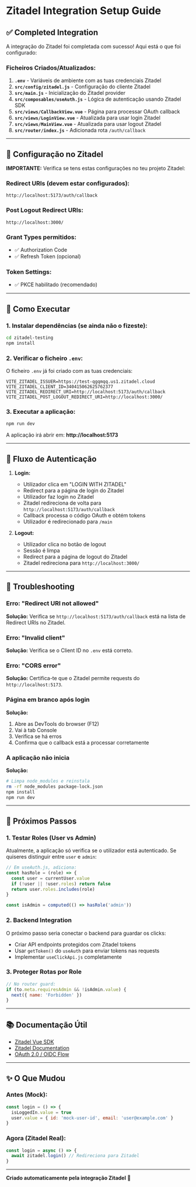 # Zitadel Integration Setup Guide

## ✅ Completed Integration

A integração do Zitadel foi completada com sucesso! Aqui está o que foi configurado:

### Ficheiros Criados/Atualizados:

1. **`.env`** - Variáveis de ambiente com as tuas credenciais Zitadel
2. **`src/config/zitadel.js`** - Configuração do cliente Zitadel
3. **`src/main.js`** - Inicialização do Zitadel provider
4. **`src/composables/useAuth.js`** - Lógica de autenticação usando Zitadel SDK
5. **`src/views/CallbackView.vue`** - Página para processar OAuth callback
6. **`src/views/LoginView.vue`** - Atualizada para usar login Zitadel
7. **`src/views/MainView.vue`** - Atualizada para usar logout Zitadel
8. **`src/router/index.js`** - Adicionada rota `/auth/callback`

---

## 🔧 Configuração no Zitadel

**IMPORTANTE:** Verifica se tens estas configurações no teu projeto Zitadel:

### Redirect URIs (devem estar configurados):
```
http://localhost:5173/auth/callback
```

### Post Logout Redirect URIs:
```
http://localhost:3000/
```

### Grant Types permitidos:
- ✅ Authorization Code
- ✅ Refresh Token (opcional)

### Token Settings:
- ✅ PKCE habilitado (recomendado)

---

## 🚀 Como Executar

### 1. Instalar dependências (se ainda não o fizeste):
```bash
cd zitadel-testing
npm install
```

### 2. Verificar o ficheiro `.env`:
O ficheiro `.env` já foi criado com as tuas credenciais:
```env
VITE_ZITADEL_ISSUER=https://test-qgqmqq.us1.zitadel.cloud
VITE_ZITADEL_CLIENT_ID=340415062625762377
VITE_ZITADEL_REDIRECT_URI=http://localhost:5173/auth/callback
VITE_ZITADEL_POST_LOGOUT_REDIRECT_URI=http://localhost:3000/
```

### 3. Executar a aplicação:
```bash
npm run dev
```

A aplicação irá abrir em: **http://localhost:5173**

---

## 🔐 Fluxo de Autenticação

1. **Login:**
   - Utilizador clica em "LOGIN WITH ZITADEL"
   - Redirect para a página de login do Zitadel
   - Utilizador faz login no Zitadel
   - Zitadel redireciona de volta para `http://localhost:5173/auth/callback`
   - Callback processa o código OAuth e obtém tokens
   - Utilizador é redirecionado para `/main`

2. **Logout:**
   - Utilizador clica no botão de logout
   - Sessão é limpa
   - Redirect para a página de logout do Zitadel
   - Zitadel redireciona para `http://localhost:3000/`

---

## 🐛 Troubleshooting

### Erro: "Redirect URI not allowed"
**Solução:** Verifica se `http://localhost:5173/auth/callback` está na lista de Redirect URIs no Zitadel.

### Erro: "Invalid client"
**Solução:** Verifica se o Client ID no `.env` está correto.

### Erro: "CORS error"
**Solução:** Certifica-te que o Zitadel permite requests do `http://localhost:5173`.

### Página em branco após login
**Solução:**
1. Abre as DevTools do browser (F12)
2. Vai à tab Console
3. Verifica se há erros
4. Confirma que o callback está a processar corretamente

### A aplicação não inicia
**Solução:**
```bash
# Limpa node_modules e reinstala
rm -rf node_modules package-lock.json
npm install
npm run dev
```

---

## 📝 Próximos Passos

### 1. Testar Roles (User vs Admin)
Atualmente, a aplicação só verifica se o utilizador está autenticado. Se quiseres distinguir entre `user` e `admin`:

```javascript
// Em useAuth.js, adiciona:
const hasRole = (role) => {
  const user = currentUser.value
  if (!user || !user.roles) return false
  return user.roles.includes(role)
}

const isAdmin = computed(() => hasRole('admin'))
```

### 2. Backend Integration
O próximo passo seria conectar o backend para guardar os clicks:

- Criar API endpoints protegidos com Zitadel tokens
- Usar `getToken()` do `useAuth` para enviar tokens nas requests
- Implementar `useClickApi.js` completamente

### 3. Proteger Rotas por Role
```javascript
// No router guard:
if (to.meta.requiresAdmin && !isAdmin.value) {
  next({ name: 'Forbidden' })
}
```

---

## 📚 Documentação Útil

- [Zitadel Vue SDK](https://www.npmjs.com/package/@zitadel/vue)
- [Zitadel Documentation](https://zitadel.com/docs)
- [OAuth 2.0 / OIDC Flow](https://oauth.net/2/)

---

## ✨ O Que Mudou

### Antes (Mock):
```javascript
const login = () => {
  isLoggedIn.value = true
  user.value = { id: 'mock-user-id', email: 'user@example.com' }
}
```

### Agora (Zitadel Real):
```javascript
const login = async () => {
  await zitadel.login() // Redireciona para Zitadel
}
```

---

**Criado automaticamente pela integração Zitadel** 🚀
